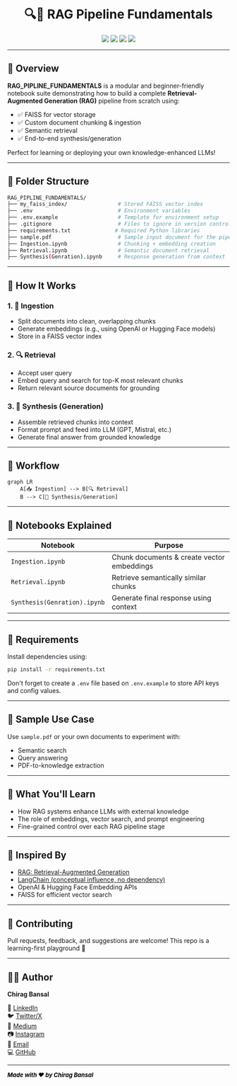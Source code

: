 
<h1 align="center">🔍🧠 RAG Pipeline Fundamentals</h1>
<p align="center">
  <img src="https://img.shields.io/badge/Type-RAG%20Pipeline-blue?style=flat-square" />
  <img src="https://img.shields.io/badge/Language-Python-blue?style=flat-square" />
  <img src="https://img.shields.io/badge/Embeddings-OpenAI%20%2F%20HF-lightgrey?style=flat-square" />
  <img src="https://img.shields.io/badge/Database-FAISS-orange?style=flat-square" />
</p>

---

## 📘 Overview

**RAG_PIPLINE_FUNDAMENTALS** is a modular and beginner-friendly notebook suite demonstrating how to build a complete **Retrieval-Augmented Generation (RAG)** pipeline from scratch using:

- ✅ FAISS for vector storage
- ✅ Custom document chunking & ingestion
- ✅ Semantic retrieval
- ✅ End-to-end synthesis/generation

Perfect for learning or deploying your own knowledge-enhanced LLMs!

---

## 🧱 Folder Structure

```bash
RAG_PIPLINE_FUNDAMENTALS/
├── my_faiss_index/                # Stored FAISS vector index
├── .env                           # Environment variables
├── .env.example                   # Template for environment setup
├── .gitignore                     # Files to ignore in version control
├── requirements.txt              # Required Python libraries
├── sample.pdf                     # Sample input document for the pipeline
├── Ingestion.ipynb                # Chunking + embedding creation
├── Retrieval.ipynb                # Semantic document retrieval
├── Synthesis(Genration).ipynb     # Response generation from context
```

---

## 🚀 How It Works

### 1. 🧩 Ingestion

- Split documents into clean, overlapping chunks
- Generate embeddings (e.g., using OpenAI or Hugging Face models)
- Store in a FAISS vector index

### 2. 🔍 Retrieval

- Accept user query
- Embed query and search for top-K most relevant chunks
- Return relevant source documents for grounding

### 3. 🧠 Synthesis (Generation)

- Assemble retrieved chunks into context
- Format prompt and feed into LLM (GPT, Mistral, etc.)
- Generate final answer from grounded knowledge

---


## 🔄 Workflow

```mermaid
graph LR
    A[📥 Ingestion] --> B[🔍 Retrieval]
    B --> C[🧠 Synthesis/Generation]
```
---

## 📂 Notebooks Explained

| Notebook | Purpose |
|----------|---------|
| `Ingestion.ipynb` | Chunk documents & create vector embeddings |
| `Retrieval.ipynb` | Retrieve semantically similar chunks |
| `Synthesis(Genration).ipynb` | Generate final response using context |

---

## 🧪 Requirements

Install dependencies using:

```bash
pip install -r requirements.txt
```

Don't forget to create a `.env` file based on `.env.example` to store API keys and config values.

---

## 📄 Sample Use Case

Use `sample.pdf` or your own documents to experiment with:
- Semantic search
- Query answering
- PDF-to-knowledge extraction

---

## 🧠 What You'll Learn

- How RAG systems enhance LLMs with external knowledge
- The role of embeddings, vector search, and prompt engineering
- Fine-grained control over each RAG pipeline stage

---

## 🧵 Inspired By

- [RAG: Retrieval-Augmented Generation](https://arxiv.org/pdf/2005.11401.pdf)
- [LangChain (conceptual influence, no dependency)](https://www.langchain.com/)
- OpenAI & Hugging Face Embedding APIs
- FAISS for efficient vector search

---

## 🤝 Contributing

Pull requests, feedback, and suggestions are welcome! This repo is a learning-first playground 🌱

---

## 🧑‍💻 Author

**Chirag Bansal**  

🔗 [LinkedIn](https://www.linkedin.com/in/chiragb254)  
🐦 [Twitter/X](https://twitter.com/ChiragB254)  
📝 [Medium](https://medium.com/@ChiragB254)  
📷 [Instagram](https://instagram.com/data.scientist_chirag)  
📧 [Email](mailto:devchirag27@gmail.com)  
💻 [GitHub](https://github.com/ChiragB254)

---

  <p style="font-size: 13px; color: black; font-style: italic; margin-top: 8px;">
    <strong>Made with ❤️ by Chirag Bansal</strong>
  </p>
